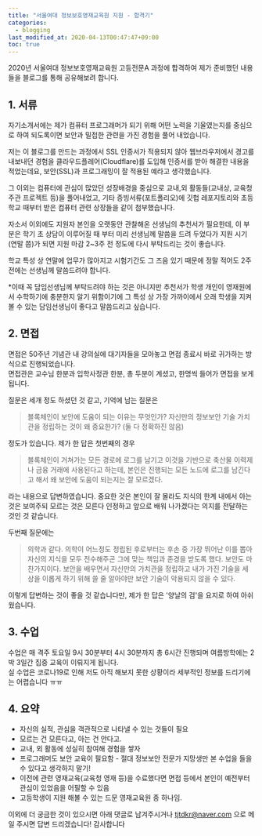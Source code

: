```yaml
---
title: "서울여대 정보보호영재교육원 지원 - 합격기"
categories: 
  - blogging
last_modified_at: 2020-04-13T00:47:47+09:00
toc: true
---
```

2020년 서울여대 정보보호영재교육원 고등전문A 과정에 합격하여 제가 준비했던 내용들을 블로그를 통해 공유해보려 합니다.

## 1. 서류
자기소개서에는 제가 컴퓨터 프로그래머가 되기 위해 어떤 노력을 기울였는지를 중심으로 하여 되도록이면 보안과 밀접한 관련을 가진 경험을 풀어 내었습니다.  
  
저는 이 블로그를 만드는 과정에서 SSL 인증서가 적용되지 않아 웹브라우저에서 경고를 내보내던 경험을 클라우드플레어(Cloudflare)를 도입해 인증서를 받아 해결한 내용을 적었는데요, 보안(SSL)과 프로그래밍이 잘 적용된 예라고 생각했습니다.  
  
그 이외는 컴퓨터에 관심이 많았던 성장배경을 중심으로 교내,외 활동들(교내상, 교육청 주관 프로젝트 등)을 풀어내었고, 기타 증빙서류(포트폴리오)에 깃헙 레포지토리와 초등학교 때부터 받은 컴퓨터 관련 상장들을 같이 첨부했습니다.  
  
  
자소서 이외에도 지원자 본인을 오랫동안 관찰해온 선생님의 추천서가 필요한데, 이 부분은 학기 초 상담이 이루어질 때 부터 미리 선생님께 말씀을 드려 두었다가 지원 시기(연말 쯤)가 되면 지원 마감 2~3주 전 정도에 다시 부탁드리는 것이 좋습니다.  
  
학교 특성 상 연말에 업무가 많아지고 시험기간도 그 즈음 있기 때문에 정말 적어도 2주 전에는 선생님께 말씀드려야 합니다.  
  
*이때 꼭 담임선생님께 부탁드려야 하는 것은 아니지만 추천서가 학생 개인이 영재원에서 수학하기에 충분한지 알기 위함이기에 그 특성 상 가장 가까이에서 오래 학생을 지켜볼 수 있는 담임선생님이 좋다고 말씀드리고 싶습니다.

## 2. 면접
면접은 50주년 기념관 내 강의실에 대기자들을 모아놓고 면접 종료시 바로 귀가하는 방식으로 진행되었습니다.  
면접관은 교수님 한분과 입학사정관 한분, 총 두분이 계셨고, 한명씩 들어가 면접을 보게 됩니다.  
  
질문은 세개 정도 하셨던 것 같고, 기억에 남는 질문은
> 블록체인이 보안에 도움이 되는 이유는 무엇인가?
> 자신만의 정보보안 기술 가치관을 정립하는 것이 왜 중요한가? (둘 다 정확하진 않음)

정도가 있습니다.
제가 한 답은 첫번째의 경우
> 블록체인이 거쳐가는 모든 경로에 로그를 남기고 이것을 기반으로 축산물 이력제나 금융 거래에 사용된다고 하는데, 본인은 진행되는 모든 노드에 로그를 남긴다고 해서 왜 보안에 도움이 되는지는 잘 모르겠다.  

라는 내용으로 답변하였습니다. 중요한 것은 본인이 잘 몰라도 지식의 한계 내에서 아는 것은 보여주되 모르는 것은 모른다 인정하고 앞으로 배워 나가겠다는 의지를 전달하는 것인 것 같습니다.  
  
두번째 질문에는
> 의학과 같다. 의학이 어느정도 정립된 후로부터는 후손 중 가장 뛰어난 이를 뽑아 자신의 지식을 모두 전수해주곤 그에 맞는 책임과 존경을 받도록 했다. 보안도 마찬가지이다. 보안을 배우면서 자신만의 가치관을 정립하고 내가 가진 기술을 세상을 이롭게 하기 위해 쓸 줄 알아야만 보안 기술이 악용되지 않을 수 있다.  

이렇게 답변하는 것이 좋을 것 같습니다만, 제가 한 답은 '양날의 검'을 요지로 하여 아쉬웠습니다.

## 3. 수업
수업은 매 격주 토요일 9시 30분부터 4시 30분까지 총 6시간 진행되며 여름방학에는 2박 3일간 집중 교육이 이뤄지게 됩니다.  
실 수업은 코로나19로 인해 저도 아직 해보지 못한 상황이라 세부적인 정보를 드리기에는 어렵습니다 ㅠㅠ

## 4. 요약
* 자신의 실적, 관심을 객관적으로 나타낼 수 있는 것들이 필요
* 모르는 건 모른다고, 아는 건 안다고.
* 교내, 외 활동에 성실히 참여해 경험을 쌓자
* 프로그래머도 보안 교육이 필요함 - 절대 정보보안 전문가 지망생만 본 수업을 들을 수 있다고 생각하지 말기!
* 이전에 관련 영재교육(교육청 영재 등)을 수료했다면 면접 등에서 본인이 예전부터 관심이 있었음을 어필할 수 있음
* 고등학생이 지원 해볼 수 있는 드문 영재교육원 중 하나임.  
  
  
  
이외에 더 궁금한 것이 있으시면 아래 댓글로 남겨주시거나 tjtdkr@naver.com 으로 메일 주시면 답변 드리겠습니다!
감사합니다
